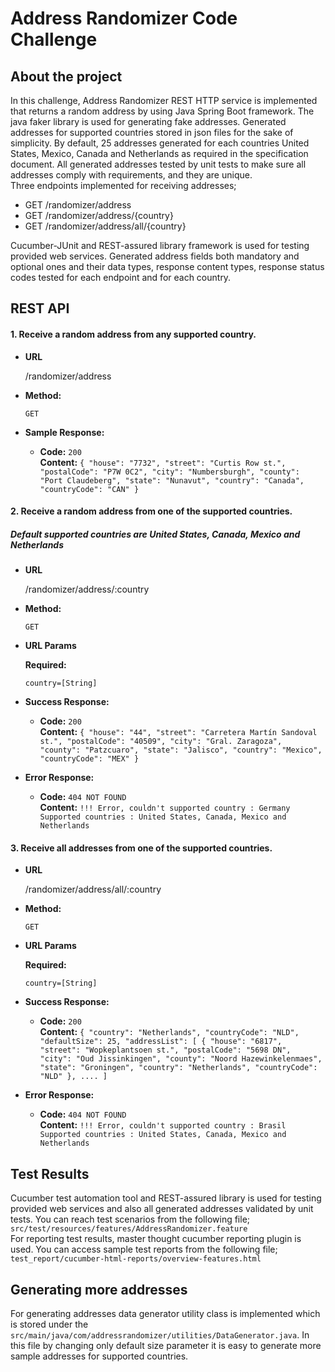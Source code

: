 # Address Randomizer Code Challenge
## About the project
In this challenge, Address Randomizer REST HTTP service is implemented that returns a random address by using Java Spring Boot framework.  The java faker library is used for generating fake addresses. Generated addresses for supported countries stored in json files for the sake of simplicity. By default, 25 addresses generated for each countries United States, Mexico, Canada and Netherlands as required in the specification document. All generated addresses tested by unit tests to make sure all addresses comply with requirements, and they are unique.<br>
Three endpoints implemented for receiving addresses;
* GET /randomizer/address 
* GET /randomizer/address/{country}
* GET /randomizer/address/all/{country}

 Cucumber-JUnit and REST-assured library framework is used for testing provided web services. Generated address fields both mandatory and optional ones and their data types, response content types, response status codes tested for each endpoint and for each country.
 
 ## REST API
#### 1. Receive a random address from any supported country.
 * **URL**
 
   /randomizer/address 
 
 * **Method:**
 
   `GET`
  
 
 * **Sample Response:**
 
   * **Code:** `200` <br />
     **Content:** `{
                       "house": "7732",
                       "street": "Curtis Row st.",
                       "postalCode": "P7W 0C2",
                       "city": "Numbersburgh",
                       "county": "Port Claudeberg",
                       "state": "Nunavut",
                       "country": "Canada",
                       "countryCode": "CAN"
                   }`
#### 2. Receive a random address from one of the supported countries.
##### Default supported countries are United States, Canada, Mexico and Netherlands
* **URL**

  /randomizer/address/:country

* **Method:**

  `GET`
  
*  **URL Params**

   **Required:**
 
   `country=[String]`

* **Success Response:**
  * **Code:** `200` <br />
    **Content:** `{
                      "house": "44",
                      "street": "Carretera Martín Sandoval st.",
                      "postalCode": "40509",
                      "city": "Gral. Zaragoza",
                      "county": "Patzcuaro",
                      "state": "Jalisco",
                      "country": "Mexico",
                      "countryCode": "MEX"
                  }`
 
* **Error Response:**
  * **Code:** `404 NOT FOUND` <br />
    **Content:** `!!! Error, couldn't supported country : Germany
                  Supported countries : United States, Canada, Mexico and Netherlands`
#### 3. Receive all addresses from one of the supported countries.
* **URL**

  /randomizer/address/all/:country

* **Method:**

  `GET`
  
*  **URL Params**

   **Required:**
 
   `country=[String]`

* **Success Response:**

  * **Code:** `200` <br />
    **Content:** `{
                      "country": "Netherlands",
                      "countryCode": "NLD",
                      "defaultSize": 25,
                      "addressList": [
                          {
                              "house": "6817",
                              "street": "Wopkeplantsoen st.",
                              "postalCode": "5698 DN",
                              "city": "Oud Jissinkingen",
                              "county": "Noord Hazewinkelenmaes",
                              "state": "Groningen",
                              "country": "Netherlands",
                              "countryCode": "NLD"
                          },
                          .... ]`
 
* **Error Response:**

  * **Code:** `404 NOT FOUND` <br />
    **Content:** `!!! Error, couldn't supported country : Brasil
                  Supported countries : United States, Canada, Mexico and Netherlands`
 ## Test Results                  
Cucumber test automation tool and REST-assured library is used for testing provided web services and also all generated addresses validated by unit tests. You can reach test scenarios from the following file; <br>
`src/test/resources/features/AddressRandomizer.feature`
<br>For reporting test results, master thought cucumber reporting plugin is used. You can access sample test reports from the following file; <br>
`test_report/cucumber-html-reports/overview-features.html`
 ## Generating more addresses     
For generating addresses data generator utility class is implemented which is stored under the `src/main/java/com/addressrandomizer/utilities/DataGenerator.java`. In this file by changing only default size parameter it is easy to generate more sample addresses for supported countries.
